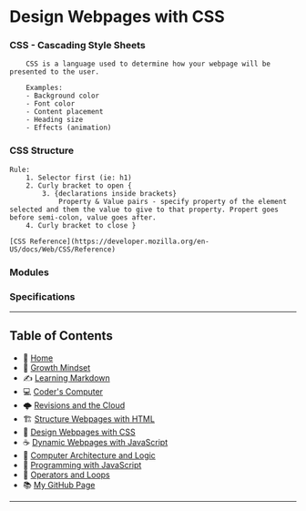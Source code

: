 
# Design Webpages with CSS

### CSS - Cascading Style Sheets
        
        CSS is a language used to determine how your webpage will be presented to the user.  
            
        Examples: 
        - Background color 
        - Font color 
        - Content placement
        - Heading size
        - Effects (animation)

### CSS Structure
    Rule:
        1. Selector first (ie: h1)
        2. Curly bracket to open {
            3. {declarations inside brackets} 
                Property & Value pairs - specify property of the element selected and them the value to give to that property. Propert goes before semi-colon, value goes after. 
        4. Curly bracket to close }

    [CSS Reference](https://developer.mozilla.org/en-US/docs/Web/CSS/Reference)

### Modules


### Specifications









_____
 
## **Table of Contents**
- 🏡 [Home](/README.md)
- 💭 [Growth Mindset](/growthmindset.md)
- ✍️ [Learning Markdown](/learningmarkdown.md)
- 💻 [Coder's Computer](/coderscomputer.md)
- 🌩️ [Revisions and the Cloud](/revisionscloud.md)
- 🏗️ [Structure Webpages with HTML](/.md)
- 🎨 [Design Webpages with CSS](/.md)
- ☕ [Dynamic Webpages with JavaScript](/.md)
- 🧮 [Computer Architecture and Logic](/.md)
- 🌵 [Programming with JavaScript](/.md)
- 🤖 [Operators and Loops](/.md)
- 📚 [My GitHub Page](https://github.com/mistidinzy)

_____
